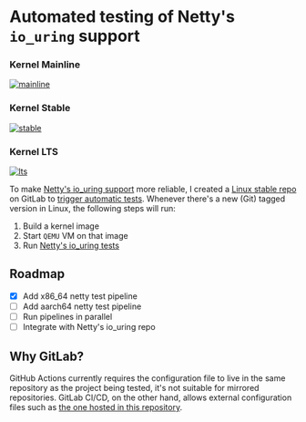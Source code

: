 # Automated testing of Netty's `io_uring` support

### Kernel Mainline
[![mainline](https://gitlab.com/netty-io_uring/linux-stable/-/jobs/1381230198/artifacts/raw/badge.svg)](https://gitlab.com/netty-io_uring/linux-stable/-/pipelines/328068908)

### Kernel Stable
[![stable](https://gitlab.com/netty-io_uring/linux-stable/-/jobs/1393208306/artifacts/raw/badge.svg)](https://gitlab.com/netty-io_uring/linux-stable/-/pipelines/330458306)

### Kernel LTS
[![lts](https://gitlab.com/netty-io_uring/linux-stable/-/jobs/1391034848/artifacts/raw/badge.svg)](https://gitlab.com/netty-io_uring/linux-stable/-/pipelines/330029920)

To make [Netty's io_uring support](https://github.com/netty/netty-incubator-transport-io_uring) more reliable, I created a [Linux stable repo](https://gitlab.com/netty-io_uring/linux-stable) on GitLab to [trigger automatic tests](https://gitlab.com/netty-io_uring/linux-stable/-/pipelines). Whenever there's a new (Git) tagged version in Linux, the following steps will run:

1. Build a kernel image
2. Start `QEMU` VM on that image
3. Run [Netty's io_uring tests](https://github.com/netty/netty-incubator-transport-io_uring/tree/main/src/test/java/io/netty/incubator/channel/uring)

## Roadmap

- [x] Add x86_64 netty test pipeline
- [ ] Add aarch64 netty test pipeline
- [ ] Run pipelines in parallel
- [ ] Integrate with Netty's io_uring repo

## Why GitLab?

GitHub Actions currently requires the configuration file to live in the same repository as the project being tested, it's not suitable for mirrored repositories. GitLab CI/CD, on the other hand, allows external configuration files such as [the one hosted in this repository](https://gitlab.com/netty-io_uring/linux-stable).